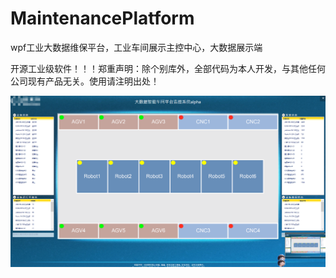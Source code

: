 # MaintenancePlatform
wpf工业大数据维保平台，工业车间展示主控中心，大数据展示端

开源工业级软件！！！郑重声明：除个别库外，全部代码为本人开发，与其他任何公司现有产品无关。使用请注明出处！

![image](https://github.com/AndrewChien/MaintenancePlatform/blob/master/QQ%E6%88%AA%E5%9B%BE20181116162239.png)
